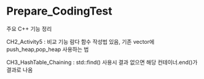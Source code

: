 # Prepare_CodingTest

주요 C++ 기능 정리


CH2_Activity5 : 비교 기능 람다 함수 작성법 있음, 기존 vector에 push_heap,pop_heap 사용하는 법


CH3_HashTable_Chaining : std::find() 사용시 결과 없으면 해당 컨테이너.end()가 결과로 나옴
